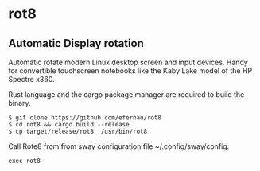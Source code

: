 # rot8

## Automatic Display rotation

Automatic rotate modern Linux desktop screen and input devices. Handy for
convertible touchscreen notebooks like the Kaby Lake model of the HP Spectre x360.

Rust language and the cargo package manager are required to build the binary.

```
$ git clone https://github.com/efernau/rot8
$ cd rot8 && cargo build --release
$ cp target/release/rot8  /usr/bin/rot8
```

Call Rote8 from from sway configuration file ~/.config/sway/config:

```
exec rot8
```
